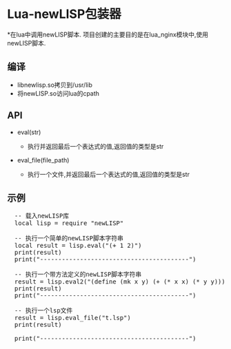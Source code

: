 Lua-newLISP包装器
=============================================

*在lua中调用newLISP脚本. 项目创建的主要目的是在lua_nginx模块中,使用newLISP脚本.

编译
---------------------------------------------

  * libnewlisp.so拷贝到/usr/lib
  * 将newLISP.so访问lua的cpath


API
---------------------------------------------

  * eval(str)
    
    * 执行并返回最后一个表达式的值,返回值的类型是str


  * eval_file(file_path)

    * 执行一个文件,并返回最后一个表达式的值,返回值的类型是str


示例
---------------------------------------------

<pre>
  -- 载入newLISP库
  local lisp = require "newLISP"

  -- 执行一个简单的newLISP脚本字符串
  local result = lisp.eval("(+ 1 2)")
  print(result)
  print("-----------------------------------------")

  -- 执行一个带方法定义的newLISP脚本字符串
  result = lisp.eval2("(define (mk x y) (+ (* x x) (* y y))) (mk 3 4)")
  print(result)
  print("-----------------------------------------")

  -- 执行一个lsp文件
  result = lisp.eval_file("t.lsp")
  print(result)

  print("-----------------------------------------")
</pre>
  